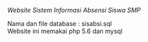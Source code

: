 *Website Sistem Informasi Absensi Siswa SMP*

Nama dan file database : sisabsi.sql
<br>Website ini memakai php 5.6 dan mysql

